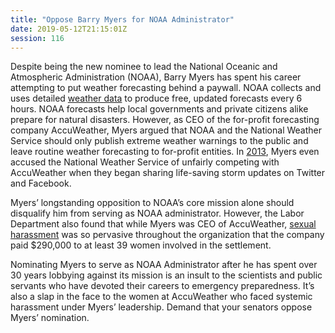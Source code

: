 ```yaml
---
title: "Oppose Barry Myers for NOAA Administrator"
date: 2019-05-12T21:15:01Z
session: 116
---
```

Despite being the new nominee to lead the National Oceanic and Atmospheric Administration (NOAA), Barry Myers has spent his career attempting to put weather forecasting behind a paywall. NOAA collects and uses detailed [weather data](https://www.weather.gov/about/forecastsandservice) to produce free, updated forecasts every 6 hours. NOAA forecasts help local governments and private citizens alike prepare for natural disasters. However, as CEO of the for-profit forecasting company AccuWeather, Myers argued that NOAA and the National Weather Service should only publish extreme weather warnings to the public and leave routine weather forecasting to for-profit entities. In [2013](https://www.bloomberg.com/news/features/2018-06-14/trump-s-pick-to-lead-weather-agency-spent-30-years-fighting-it), Myers even accused the National Weather Service of unfairly competing with AccuWeather when they began sharing life-saving storm updates on Twitter and Facebook.

Myers’ longstanding opposition to NOAA’s core mission alone should disqualify him from serving as NOAA administrator. However, the Labor Department also found that while Myers was CEO of AccuWeather, [sexual harassment](https://www.centredaily.com/news/local/community/article226083195.html) was so pervasive throughout the organization that the company paid $290,000 to at least 39 women involved in the settlement.

Nominating Myers to serve as NOAA Administrator after he has spent over 30 years lobbying against its mission is an insult to the scientists and public servants who have devoted their careers to emergency preparedness. It’s also a slap in the face to the women at AccuWeather who faced systemic harassment under Myers’ leadership. Demand that your senators oppose Myers’ nomination.
